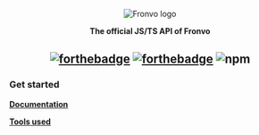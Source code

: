 <p align='center'><img src='https://raw.githubusercontent.com/Fronvo/server/master/.github/assets/logo.png' alt='Fronvo logo'></p>
<p align='center'><b>The official JS/TS API of Fronvo</b></p>

<h2 align='center'>

[![forthebadge](https://forthebadge.com/images/badges/made-with-typescript.svg)](https://forthebadge.com)
[![forthebadge](https://forthebadge.com/images/badges/built-with-science.svg)](https://forthebadge.com)
![npm](https://img.shields.io/npm/v/@fronvo/api?color=%23ee00ff&label=API&style=for-the-badge)

</h2>

### Get started

**[Documentation](https://github.com/Fronvo/fronvo.js/blob/master/.github/markdown/DOCUMENTATION.md)**

**[Tools used](https://github.com/Fronvo/fronvo.js/blob/master/.github/markdown/TOOLS.md)**
